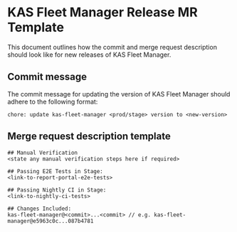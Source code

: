 # KAS Fleet Manager Release MR Template
This document outlines how the commit and merge request description should look like for new releases of KAS Fleet Manager.

## Commit message
The commit message for updating the version of KAS Fleet Manager should adhere to the following format:
```
chore: update kas-fleet-manager <prod/stage> version to <new-version>
```

## Merge request description template
```
## Manual Verification
<state any manual verification steps here if required>

## Passing E2E Tests in Stage:
<link-to-report-portal-e2e-tests>

## Passing Nightly CI in Stage: 
<link-to-nightly-ci-tests>

## Changes Included:
kas-fleet-manager@<commit>...<commit> // e.g. kas-fleet-manager@e5963c0c...087b4781
```
